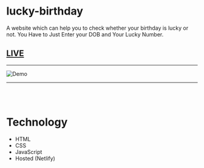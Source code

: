 # lucky-birthday
A website which can help you to check whether your birthday is lucky or not. You Have to Just Enter your DOB and Your Lucky Number.



## [LIVE](https://lucky-number-nk.netlify.app/)

---

![Demo](/icons/app-ss-org.png)

---
<br/>
<br/>

# Technology

- HTML
- CSS
- JavaScript
- Hosted (Netlify)
 
